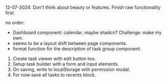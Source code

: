 <!--  -->
<!--  -->
<!--  -->
<!--  -->
<!--  -->
<!--  -->
<!--  -->
<!--  -->
<!--  -->
<!--  -->
<!--  -->
<!--  -->
<!--  -->
<!--  -->
<!--  -->
<!--  -->
<!--  -->
<!--  -->

12-07-2024: Don't think about beauty or features. Finish raw functionality first.

no order:

- Dashboard component: calendar, maybe shadcn? Challenge: make my own.
- seems to be a layout shift between page components.
- format function for the description of task group component.

1.  Create task viewer with edit button too.
1.  Setup task builder with a form and input elements.
1.  On saving, write to localStorage with permission modal.
1.  For now save all tasks to recents block.
